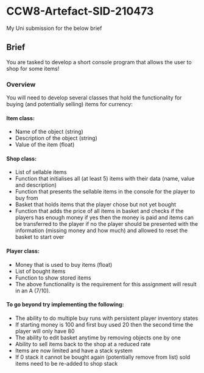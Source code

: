 # CCW8-Artefact-SID-210473
My Uni submission for the below brief

## Brief
You are tasked to develop a short console program that allows the user to shop for some items!

### Overview
You will need to develop several classes that hold the functionality for buying (and potentially selling) items for currency:

#### Item class:
- Name of the object (string)
- Description of the object (string)
- Value of the item (float)

#### Shop class:
- List of sellable items
- Function that initialises all (at least 5) items with their data (name, value and description)
- Function that presents the sellable items in the console for the player to buy from
- Basket that holds items that the player chose but not yet bought
- Function that adds the price of all items in basket and checks if the players has enough money
if yes then the money is paid and items can be transferred to the player
if no the player should be presented with the information (missing money and how much) and allowed to reset the basket to start over

#### Player class:
- Money that is used to buy items (float)
- List of bought items
- Function to show stored items
- The above functionality is the requirement for this assignment will result in an A (7/10).

#### To go beyond try implementing the following:
- The ability to do multiple buy runs with persistent player inventory states
- If starting money is 100 and first buy used 20 then the second time the player will only have 80
- The ability to edit basket anytime by removing objects one by one
- Ability to sell items back to the shop at a reduced rate
- Items are now limited and have a stack system
- If 0 stack it cannot be bought again (potentially remove from list) sold items need to be re-added to shop stack
